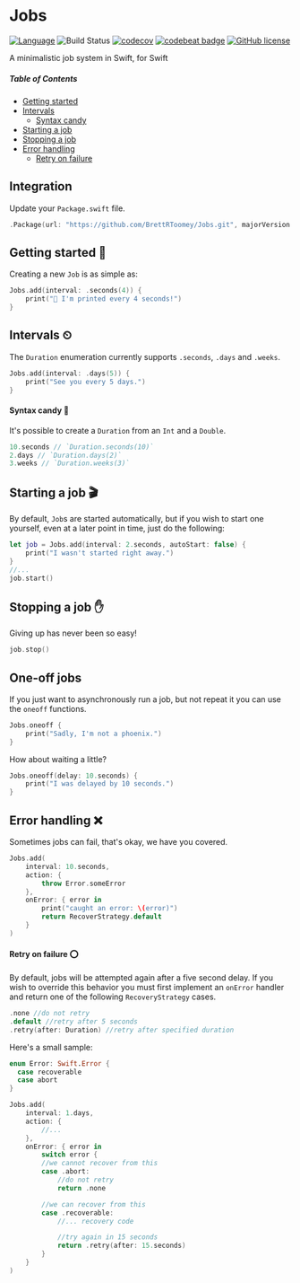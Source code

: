 # Jobs
[![Language](https://img.shields.io/badge/Swift-3-brightgreen.svg)](http://swift.org) ![Build Status](https://travis-ci.org/BrettRToomey/Jobs.svg?branch=master)
[![codecov](https://codecov.io/gh/BrettRToomey/Jobs/branch/master/graph/badge.svg)](https://codecov.io/gh/BrettRToomey/Jobs)
[![codebeat badge](https://codebeat.co/badges/1a9e0ad5-33d5-4bbc-a229-1691250f69d3)](https://codebeat.co/projects/github-com-brettrtoomey-jobs)
[![GitHub license](https://img.shields.io/badge/license-MIT-blue.svg)](https://raw.githubusercontent.com/BrettRToomey/Jobs/master/LICENSE.md)

A minimalistic job system in Swift, for Swift

##### Table of Contents
* [Getting started](#getting-started-)
* [Intervals](#intervals-)
  * [Syntax candy](#syntax-candy-)
* [Starting a job](#starting-a-job-)
* [Stopping a job](#stopping-a-job-)
* [Error handling](#error-handling-)
  * [Retry on failure](#retry-on-failure-)

## Integration
Update your `Package.swift` file.
```swift
.Package(url: "https://github.com/BrettRToomey/Jobs.git", majorVersion: 0)
```

## Getting started 🚀
Creating a new `Job` is as simple as:
```swift
Jobs.add(interval: .seconds(4)) {
    print("👋 I'm printed every 4 seconds!")
}
```

## Intervals ⏲
The `Duration` enumeration currently supports `.seconds`, `.days` and `.weeks`.
```swift
Jobs.add(interval: .days(5)) {
    print("See you every 5 days.")
}
```
#### Syntax candy 🍭
It's possible to create a `Duration` from an `Int` and a `Double`.
```swift
10.seconds // `Duration.seconds(10)`
2.days // `Duration.days(2)`
3.weeks // `Duration.weeks(3)`
```

## Starting a job 🎬
By default, `Job`s are started automatically, but if you wish to start one yourself, even at a later point in time, just do the following:
```swift
let job = Jobs.add(interval: 2.seconds, autoStart: false) {
    print("I wasn't started right away.")
}
//...
job.start()
```

## Stopping a job ✋
Giving up has never been so easy!
```swift
job.stop()
```

## One-off jobs 
If you just want to asynchronously run a job, but not repeat it you can use the `oneoff` functions.
```swift
Jobs.oneoff {
    print("Sadly, I'm not a phoenix.")            
}
```

How about waiting a little?
```swift
Jobs.oneoff(delay: 10.seconds) {
    print("I was delayed by 10 seconds.")
}
```

## Error handling ❌
Sometimes jobs can fail, that's okay, we have you covered.
```swift
Jobs.add(
    interval: 10.seconds,
    action: {
        throw Error.someError
    }, 
    onError: { error in
        print("caught an error: \(error)")
        return RecoverStrategy.default
    }
)
```

#### Retry on failure ⭕️
By default, jobs will be attempted again after a five second delay. If you wish to override this behavior you must first implement an `onError` handler and return one of the following `RecoveryStrategy` cases.
```swift
.none //do not retry
.default //retry after 5 seconds
.retry(after: Duration) //retry after specified duration
```
Here's a small sample:
```swift 
enum Error: Swift.Error {
  case recoverable
  case abort
}

Jobs.add(
    interval: 1.days,
    action: {
        //...
    }, 
    onError: { error in
        switch error {
        //we cannot recover from this
        case .abort:
            //do not retry
            return .none

        //we can recover from this
        case .recoverable:
            //... recovery code

            //try again in 15 seconds
            return .retry(after: 15.seconds)
        }
    }
)
```
